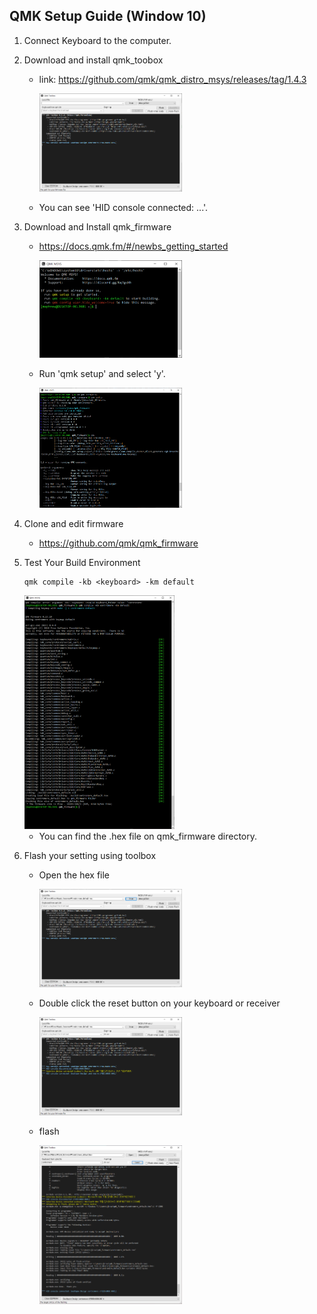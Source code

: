 ## QMK Setup Guide (Window 10)

1. Connect Keyboard to the computer.

1. Download and install qmk_toobox

   - link: https://github.com/qmk/qmk_distro_msys/releases/tag/1.4.3

     <img src='./images/qmk_toolbox.png' width='50%' height='50%'>

   - You can see 'HID console connected: ...'.

1. Download and Install qmk_firmware

   - https://docs.qmk.fm/#/newbs_getting_started

     <img src='./images/qmk_msys.png' width='50%'>

   - Run 'qmk setup' and select 'y'.

     <img src='./images/install_qmk_firmware.png' width='50%'>

1. Clone and edit firmware

   - https://github.com/qmk/qmk_firmware

1. Test Your Build Environment

   ```
   qmk compile -kb <keyboard> -km default
   ```

    <img src='./images/compile.png' width='50%'>

   - You can find the .hex file on qmk_firmware directory.

1. Flash your setting using toolbox

   - Open the hex file

     <img src='./images/open.png' width='50%'>

   - Double click the reset button on your keyboard or receiver

     <img src='./images/reset.png' width='50%'>

   - flash

      <img src='./images/done.png' width='50%'>
